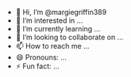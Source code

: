 - 👋 Hi, I’m @margiegriffin389
- 👀 I’m interested in ...
- 🌱 I’m currently learning ...
- 💞️ I’m looking to collaborate on ...
- 📫 How to reach me ...
- 😄 Pronouns: ...
- ⚡ Fun fact: ...

<!---
margiegriffin389/margiegriffin389 is a ✨ special ✨ repository because its `README.md` (this file) appears on your GitHub profile.
You can click the Preview link to take a look at your changes.
--->
